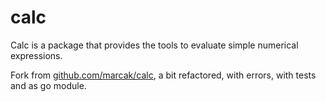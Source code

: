 # calc

Calc is a package that provides the tools to evaluate simple numerical expressions.

Fork from [github.com/marcak/calc](https://github.com/marcak/calc), a bit refactored, with errors, with tests and as go module.

